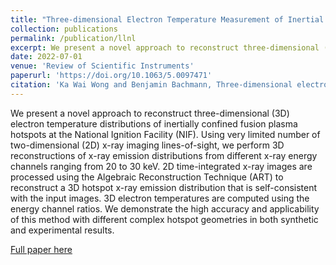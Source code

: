 ```yaml
---
title: "Three-dimensional Electron Temperature Measurement of Inertial Confinement Fusion Hotspots using X-Ray Emission Tomography"
collection: publications
permalink: /publication/llnl
excerpt: We present a novel approach to reconstruct three-dimensional (3D) electron temperature distributions of inertially confined fusion plasma hotspots at the National Ignition Facility (NIF). Using very limited number of two-dimensional (2D) x-ray imaging lines-of-sight, we perform 3D reconstructions of x-ray emission distributions from different x-ray energy channels ranging from 20 to 30 keV. 2D time-integrated x-ray images are processed using the Algebraic Reconstruction Technique (ART) to reconstruct a 3D hotspot x-ray emission distribution that is self-consistent with the input images. 3D electron temperatures are computed using the energy channel ratios. We demonstrate the high accuracy and applicability of this method with different complex hotspot geometries in both synthetic and experimental results.
date: 2022-07-01
venue: 'Review of Scientific Instruments'
paperurl: 'https://doi.org/10.1063/5.0097471'
citation: 'Ka Wai Wong and Benjamin Bachmann, Three-dimensional electron temperature measurement of inertial confinement fusion hotspots using x-ray emission tomography, Review of Scientific Instruments 93, 073501 (2022) https://doi.org/10.1063/5.0097471'
---
```

We present a novel approach to reconstruct three-dimensional (3D) electron temperature distributions of inertially confined fusion plasma hotspots at the National Ignition Facility (NIF). Using very limited number of two-dimensional (2D) x-ray imaging lines-of-sight, we perform 3D reconstructions of x-ray emission distributions from different x-ray energy channels ranging from 20 to 30 keV. 2D time-integrated x-ray images are processed using the Algebraic Reconstruction Technique (ART) to reconstruct a 3D hotspot x-ray emission distribution that is self-consistent with the input images. 3D electron temperatures are computed using the energy channel ratios. We demonstrate the high accuracy and applicability of this method with different complex hotspot geometries in both synthetic and experimental results.

[Full paper here](https://doi.org/10.1063/5.0097471)
